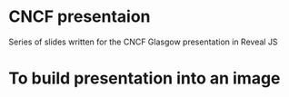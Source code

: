 # CNCF presentaion

Series of slides written for the CNCF Glasgow presentation in Reveal JS

# To build presentation into an image

